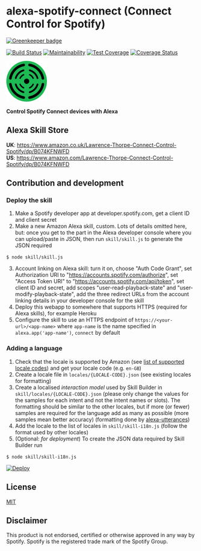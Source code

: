 # alexa-spotify-connect (Connect Control for Spotify)

[![Greenkeeper badge](https://badges.greenkeeper.io/thorpelawrence/alexa-spotify-connect.svg)](https://greenkeeper.io/)

[![Build Status](https://travis-ci.org/thorpelawrence/alexa-spotify-connect.svg?branch=master)](https://travis-ci.org/thorpelawrence/alexa-spotify-connect)
[![Maintainability](https://api.codeclimate.com/v1/badges/e8e6719b56106b6c5162/maintainability)](https://codeclimate.com/github/thorpelawrence/alexa-spotify-connect/maintainability)
[![Test Coverage](https://api.codeclimate.com/v1/badges/e8e6719b56106b6c5162/test_coverage)](https://codeclimate.com/github/thorpelawrence/alexa-spotify-connect/test_coverage)
[![Coverage Status](https://coveralls.io/repos/github/thorpelawrence/alexa-spotify-connect/badge.svg?branch=master)](https://coveralls.io/github/thorpelawrence/alexa-spotify-connect?branch=master)

![](resources/icon108.png)

**Control Spotify Connect devices with Alexa**

## Alexa Skill Store
**UK**: https://www.amazon.co.uk/Lawrence-Thorpe-Connect-Control-Spotify/dp/B074KFNWFD  
**US**: https://www.amazon.com/Lawrence-Thorpe-Connect-Control-Spotify/dp/B074KFNWFD

## Contribution and development
### Deploy the skill
1. Make a Spotify developer app at developer.spotify.com, get a client ID and client secret
2. Make a new Amazon Alexa skill, custom. Lots of details omitted here, but: once you get to the part in the Alexa developer console where you can upload/paste in JSON, then run `skill/skill.js` to generate the JSON required
```
$ node skill/skill.js
```
3. Account linking on Alexa skill: turn it on, choose "Auth Code Grant", set Authorization URI to "https://accounts.spotify.com/authorize", set "Access Token URI" to "https://accounts.spotify.com/api/token", set client ID and secret, add scopes "user-read-playback-state" and "user-modify-playback-state", add the three redirect URLs from the account linking details in your developer console for the skill
4. Deploy this webapp to somewhere that supports HTTPS (required for Alexa skills), for example Heroku
5. Configure the skill to use an HTTPS endpoint of `https://<your-url>/<app-name>` where `app-name` is the name specified in `alexa.app('app-name')`, `connect` by default

### Adding a language
1. Check that the locale is supported by Amazon (see [list of supported locale codes](https://developer.amazon.com/docs/custom-skills/develop-skills-in-multiple-languages.html#h2-code-changes)) and get your locale code (e.g. `en-GB`)
2. Create a locale file in `locales/{LOCALE-CODE}.json` (see existing locales for formatting)
3. Create a localised _interaction model_ used by Skill Builder in `skill/locales/{LOCALE-CODE}.json` (please only change the values for the samples for each intent and not the intent names or slots). The formatting should be similar to the other locales, but if more (or fewer) samples are required for the language add as many as possible (more samples mean better accuracy) (formatting done by [alexa-utterances](https://github.com/alexa-js/alexa-utterances/blob/master/README.md))
4. Add the locale to the list of locales in `skill/skill-i18n.js` (follow the format used by other locales)
5. (Optional: _for deployment_) To create the JSON data required by Skill Builder run
```
$ node skill/skill-i18n.js
```

[![Deploy](https://www.herokucdn.com/deploy/button.svg)](https://heroku.com/deploy)

## License
[MIT](LICENSE)

## Disclaimer
This product is not endorsed, certified or otherwise approved in any way by Spotify. Spotify is the registered trade mark of the Spotify Group.
